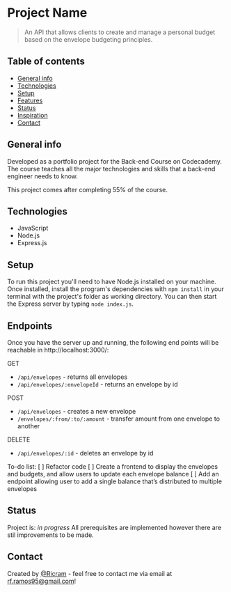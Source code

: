 # Project Name
> An API that allows clients to create and manage a personal budget based on the envelope budgeting principles.

## Table of contents
* [General info](#general-info)
* [Technologies](#technologies)
* [Setup](#setup)
* [Features](#features)
* [Status](#status)
* [Inspiration](#inspiration)
* [Contact](#contact)

## General info
Developed as a portfolio project for the Back-end Course on Codecademy. The course teaches all the major technologies and skills that a back-end engineer needs to know.

This project comes after completing 55% of the course.

## Technologies
* JavaScript
* Node.js
* Express.js

## Setup
To run this project you'll need to have Node.js installed on your machine.
Once installed, install the program's dependencies with `npm install` in your terminal with the project's folder as working directory.
You can then start the Express server by typing `node index.js`.

## Endpoints
Once you have the server up and running, the following end points will be reachable in http://localhost:3000/:

GET
* `/api/envelopes` - returns all envelopes
* `/api/envelopes/:envelopeId` - returns an envelope by id

POST
* `/api/envelopes` - creates a new envelope
* `/envelopes/:from/:to/:amount` - transfer amount from one envelope to another

DELETE
* `/api/envelopes/:id` - deletes an envelope by id

To-do list:
[ ] Refactor code
[ ] Create a frontend to display the envelopes and budgets, and allow users to update each envelope balance
[ ] Add an endpoint allowing user to add a single balance that’s distributed to multiple envelopes

## Status
Project is: _in progress_
All prerequisites are implemented however there are stil improvements to be made.

## Contact
Created by [@Ricram](https://github.com/MrRicram/) - feel free to contact me via email at rf.ramos95@gmail.com!